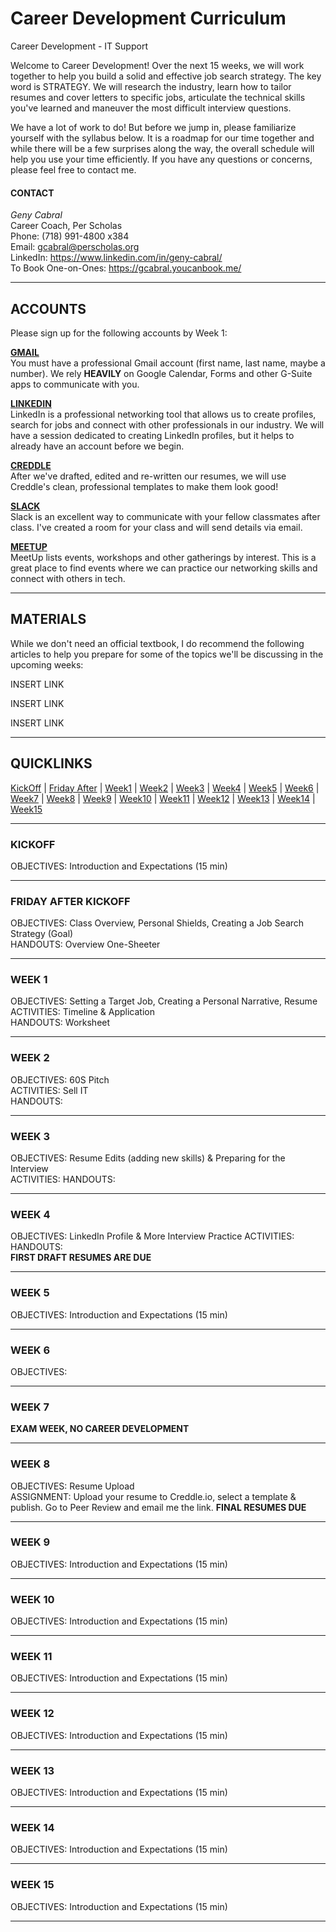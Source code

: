# Career Development Curriculum  

Career Development - IT Support  

Welcome to Career Development! Over the next 15 weeks, we will work together to help you build a solid and effective job search strategy. The key word is STRATEGY. We will research the industry, learn how to tailor resumes and cover letters to specific jobs, articulate the technical skills you've learned and maneuver the most difficult interview questions.  

We have a lot of work to do! But before we jump in, please familiarize yourself with the syllabus below. It is a roadmap for our time together and while there will be a few surprises along the way, the overall schedule will help you use your time efficiently. If you have any questions or concerns, please feel free to contact me.  

#### CONTACT  
<i>Geny Cabral</i>  
Career Coach, Per Scholas  
Phone: (718) 991-4800 x384  
Email: gcabral@perscholas.org  
LinkedIn: https://www.linkedin.com/in/geny-cabral/  
To Book One-on-Ones: https://gcabral.youcanbook.me/
***
## ACCOUNTS
Please sign up for the following accounts by Week 1:  

<b><a href="https://mail.google.com">GMAIL</a></b>  
You must have a professional Gmail account (first name, last name, maybe a number). We rely <b>HEAVILY</b> on Google Calendar, Forms and other G-Suite apps to communicate with you.  
  

<b><a href="https://www.linkedin.com/">LINKEDIN</a></b>  
LinkedIn is a professional networking tool that allows us to create profiles, search for jobs and connect with other professionals in our industry. We will have a session dedicated to creating LinkedIn profiles, but it helps to already have an account before we begin.  
  
  
<b><a href="http://creddle.io/">CREDDLE</a></b>  
After we've drafted, edited and re-written our resumes, we will use Creddle's clean, professional templates to make them look good!  
  
  
<b><a href="https://slack.com">SLACK</a></b>  
Slack is an excellent way to communicate with your fellow classmates after class. I've created a room for your class and will send details via email.  
  
  
<b><a href="https://www.meetup.com/">MEETUP</a></b>  
MeetUp lists events, workshops and other gatherings by interest. This is a great place to find events where we can practice our networking skills and connect with others in tech.  

***
## MATERIALS
 While we don't need an official textbook, I do recommend the following articles to help you prepare for some of the topics we'll be   discussing in the upcoming weeks:  
   
   
INSERT LINK  

INSERT LINK  
  
INSERT LINK  

***
## QUICKLINKS
  <a href="###KICKOFF">KickOff</a> |
  <a href="###FRIDAY AFTER KICKOFF">Friday After</a> |
  <a href="###WEEK1">Week1</a> |
  <a href="###WEEK2">Week2</a> |
  <a href="###WEEK3">Week3</a> |
  <a href="###WEEK4">Week4</a> |
  <a href="###WEEK5">Week5</a> |
  <a href="###WEEK6">Week6</a> |
  <a href="###WEEK7">Week7</a> |
  <a href="###WEEK8">Week8</a> |
  <a href="###WEEK9">Week9</a> |
  <a href="###WEEK10">Week10</a> |
  <a href="###WEEK11">Week11</a> |
  <a href="###WEEK12">Week12</a> |
  <a href="###WEEK13">Week13</a> |
  <a href="###WEEK14">Week14</a> |
  <a href="###WEEK15">Week15</a>  
    
    
***
### KICKOFF
OBJECTIVES: Introduction and Expectations (15 min)  
  
***  
### FRIDAY AFTER KICKOFF  
OBJECTIVES: Class Overview, Personal Shields, Creating a Job Search Strategy (Goal)  
HANDOUTS: Overview One-Sheeter  
***
### WEEK 1
OBJECTIVES: Setting a Target Job, Creating a Personal Narrative, Resume  
ACTIVITIES: Timeline & Application  
HANDOUTS: Worksheet

  
***
### WEEK 2
OBJECTIVES: 60S Pitch  
ACTIVITIES: Sell IT  
HANDOUTS: 
  
***  
### WEEK 3
OBJECTIVES: Resume Edits (adding new skills) & Preparing for the Interview  
ACTIVITIES: 
HANDOUTS: 
  
***  
### WEEK 4
OBJECTIVES:  LinkedIn Profile & More Interview Practice
ACTIVITIES:  
HANDOUTS:  
**FIRST DRAFT RESUMES ARE DUE**
  
***  
### WEEK 5
OBJECTIVES: Introduction and Expectations (15 min)  
  
***  
### WEEK 6
OBJECTIVES:   
  
***  
### WEEK 7
**EXAM WEEK, NO CAREER DEVELOPMENT**
  
***  
### WEEK 8
OBJECTIVES: Resume Upload  
ASSIGNMENT: Upload your resume to Creddle.io, select a template & publish. Go to Peer Review and email me the link.
**FINAL RESUMES DUE**
  
***  
### WEEK 9
OBJECTIVES: Introduction and Expectations (15 min)  
  
***  
### WEEK 10
OBJECTIVES: Introduction and Expectations (15 min)  
  
***  
### WEEK 11
OBJECTIVES: Introduction and Expectations (15 min)  
  
***  
### WEEK 12
OBJECTIVES: Introduction and Expectations (15 min)  
  
***  
### WEEK 13
OBJECTIVES: Introduction and Expectations (15 min)  
  
***  
### WEEK 14
OBJECTIVES: Introduction and Expectations (15 min)  
  
***  
### WEEK 15
OBJECTIVES: Introduction and Expectations (15 min)  
  
***  
